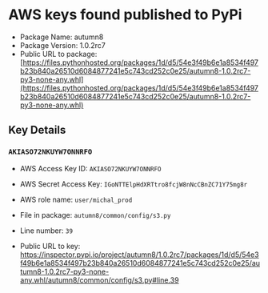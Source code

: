 # AWS keys found published to PyPi

* Package Name: autumn8
* Package Version: 1.0.2rc7
* Public URL to package: [https://files.pythonhosted.org/packages/1d/d5/54e3f49b6e1a8534f497b23b840a26510d6084877241e5c743cd252c0e25/autumn8-1.0.2rc7-py3-none-any.whl](https://files.pythonhosted.org/packages/1d/d5/54e3f49b6e1a8534f497b23b840a26510d6084877241e5c743cd252c0e25/autumn8-1.0.2rc7-py3-none-any.whl)

## Key Details

### `AKIASO72NKUYW7ONNRFO`

* AWS Access Key ID: `AKIASO72NKUYW7ONNRFO`
* AWS Secret Access Key: `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` 
* AWS role name: `user/michal_prod`
* File in package: `autumn8/common/config/s3.py`
* Line number: `39`

* Public URL to key: https://inspector.pypi.io/project/autumn8/1.0.2rc7/packages/1d/d5/54e3f49b6e1a8534f497b23b840a26510d6084877241e5c743cd252c0e25/autumn8-1.0.2rc7-py3-none-any.whl/autumn8/common/config/s3.py#line.39


